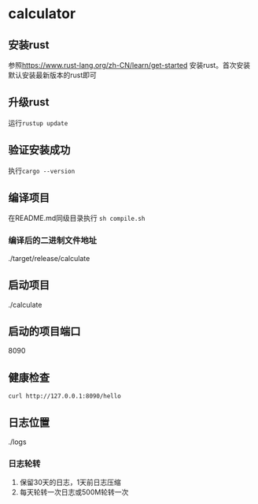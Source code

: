 # calculator
## 安装rust
参照<https://www.rust-lang.org/zh-CN/learn/get-started>
安装rust。首次安装默认安装最新版本的rust即可
## 升级rust
运行`rustup update`
## 验证安装成功
执行`cargo --version`
## 编译项目
在README.md同级目录执行 `sh compile.sh`
### 编译后的二进制文件地址
./target/release/calculate
## 启动项目
./calculate
## 启动的项目端口
8090
## 健康检查
`curl http://127.0.0.1:8090/hello`
## 日志位置
./logs
### 日志轮转
1. 保留30天的日志，1天前日志压缩
2. 每天轮转一次日志或500M轮转一次
